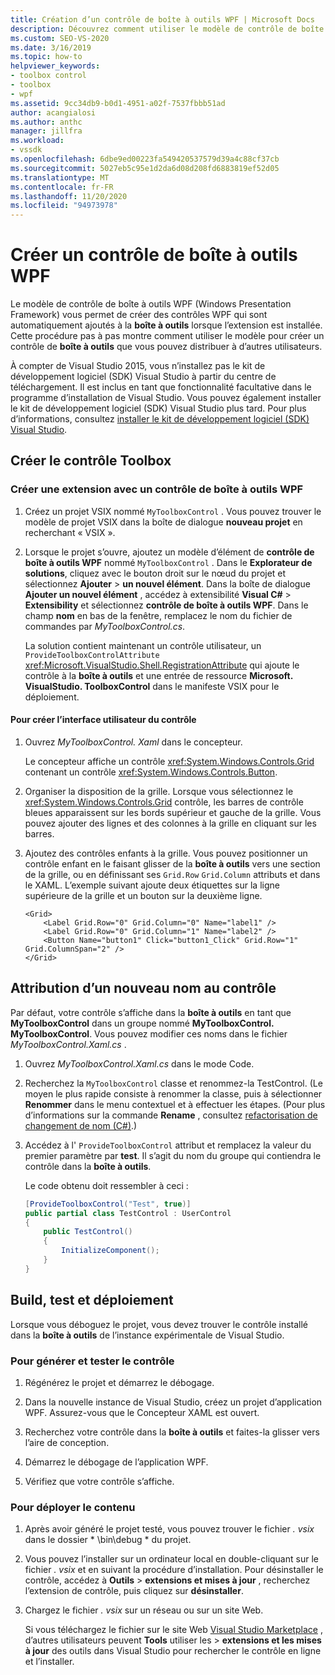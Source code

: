 ```yaml
---
title: Création d’un contrôle de boîte à outils WPF | Microsoft Docs
description: Découvrez comment utiliser le modèle de contrôle de boîte à outils WPF pour créer un contrôle de boîte à outils que vous pouvez distribuer à d’autres utilisateurs.
ms.custom: SEO-VS-2020
ms.date: 3/16/2019
ms.topic: how-to
helpviewer_keywords:
- toolbox control
- toolbox
- wpf
ms.assetid: 9cc34db9-b0d1-4951-a02f-7537fbbb51ad
author: acangialosi
ms.author: anthc
manager: jillfra
ms.workload:
- vssdk
ms.openlocfilehash: 6dbe9ed00223fa549420537579d39a4c88cf37cb
ms.sourcegitcommit: 5027eb5c95e1d2da6d08d208fd6883819ef52d05
ms.translationtype: MT
ms.contentlocale: fr-FR
ms.lasthandoff: 11/20/2020
ms.locfileid: "94973978"
---
```

# <a name="create-a-wpf-toolbox-control"></a>Créer un contrôle de boîte à outils WPF

Le modèle de contrôle de boîte à outils WPF (Windows Presentation Framework) vous permet de créer des contrôles WPF qui sont automatiquement ajoutés à la **boîte à outils** lorsque l’extension est installée. Cette procédure pas à pas montre comment utiliser le modèle pour créer un contrôle de **boîte à outils** que vous pouvez distribuer à d’autres utilisateurs.

À compter de Visual Studio 2015, vous n’installez pas le kit de développement logiciel (SDK) Visual Studio à partir du centre de téléchargement. Il est inclus en tant que fonctionnalité facultative dans le programme d’installation de Visual Studio. Vous pouvez également installer le kit de développement logiciel (SDK) Visual Studio plus tard. Pour plus d’informations, consultez [installer le kit de développement logiciel (SDK) Visual Studio](../extensibility/installing-the-visual-studio-sdk.md).

## <a name="create-the-toolbox-control"></a>Créer le contrôle Toolbox

### <a name="create-an-extension-with-a-wpf-toolbox-control"></a>Créer une extension avec un contrôle de boîte à outils WPF

1. Créez un projet VSIX nommé `MyToolboxControl` . Vous pouvez trouver le modèle de projet VSIX dans la boîte de dialogue **nouveau projet** en recherchant « VSIX ».

2. Lorsque le projet s’ouvre, ajoutez un modèle d’élément de **contrôle de boîte à outils WPF** nommé `MyToolboxControl` . Dans le **Explorateur de solutions**, cliquez avec le bouton droit sur le nœud du projet et sélectionnez **Ajouter**  >  **un nouvel élément**. Dans la boîte de dialogue **Ajouter un nouvel élément** , accédez à extensibilité **Visual C#**  >  **Extensibility** et sélectionnez **contrôle de boîte à outils WPF**. Dans le champ **nom** en bas de la fenêtre, remplacez le nom du fichier de commandes par *MyToolboxControl.cs*.

    La solution contient maintenant un contrôle utilisateur, un `ProvideToolboxControlAttribute` <xref:Microsoft.VisualStudio.Shell.RegistrationAttribute> qui ajoute le contrôle à la **boîte à outils** et une entrée de ressource **Microsoft. VisualStudio. ToolboxControl** dans le manifeste VSIX pour le déploiement.

#### <a name="to-create-the-control-ui"></a>Pour créer l’interface utilisateur du contrôle

1. Ouvrez *MyToolboxControl. Xaml* dans le concepteur.

    Le concepteur affiche un contrôle <xref:System.Windows.Controls.Grid> contenant un contrôle <xref:System.Windows.Controls.Button>.

2. Organiser la disposition de la grille. Lorsque vous sélectionnez le <xref:System.Windows.Controls.Grid> contrôle, les barres de contrôle bleues apparaissent sur les bords supérieur et gauche de la grille. Vous pouvez ajouter des lignes et des colonnes à la grille en cliquant sur les barres.

3. Ajoutez des contrôles enfants à la grille. Vous pouvez positionner un contrôle enfant en le faisant glisser de la **boîte à outils** vers une section de la grille, ou en définissant ses `Grid.Row` `Grid.Column` attributs et dans le XAML. L’exemple suivant ajoute deux étiquettes sur la ligne supérieure de la grille et un bouton sur la deuxième ligne.

    ```xaml
    <Grid>
        <Label Grid.Row="0" Grid.Column="0" Name="label1" />
        <Label Grid.Row="0" Grid.Column="1" Name="label2" />
        <Button Name="button1" Click="button1_Click" Grid.Row="1" Grid.ColumnSpan="2" />
    </Grid>
    ```

## <a name="renaming-the-control"></a>Attribution d’un nouveau nom au contrôle

 Par défaut, votre contrôle s’affiche dans la **boîte à outils** en tant que **MyToolboxControl** dans un groupe nommé **MyToolboxControl. MyToolboxControl**. Vous pouvez modifier ces noms dans le fichier *MyToolboxControl.Xaml.cs* .

1. Ouvrez *MyToolboxControl.Xaml.cs* dans le mode Code.

2. Recherchez la `MyToolboxControl` classe et renommez-la TestControl. (Le moyen le plus rapide consiste à renommer la classe, puis à sélectionner **Renommer** dans le menu contextuel et à effectuer les étapes. (Pour plus d’informations sur la commande **Rename** , consultez [refactorisation de changement de nom (C#)](../ide/reference/rename.md).)

3. Accédez à l' `ProvideToolboxControl` attribut et remplacez la valeur du premier paramètre par **test**. Il s’agit du nom du groupe qui contiendra le contrôle dans la **boîte à outils**.

    Le code obtenu doit ressembler à ceci :

    ```csharp
    [ProvideToolboxControl("Test", true)]
    public partial class TestControl : UserControl
    {
        public TestControl()
        {
            InitializeComponent();
        }
    }
    ```

## <a name="build-test-and-deployment"></a>Build, test et déploiement

 Lorsque vous déboguez le projet, vous devez trouver le contrôle installé dans la **boîte à outils** de l’instance expérimentale de Visual Studio.

### <a name="to-build-and-test-the-control"></a>Pour générer et tester le contrôle

1. Régénérez le projet et démarrez le débogage.

2. Dans la nouvelle instance de Visual Studio, créez un projet d’application WPF. Assurez-vous que le Concepteur XAML est ouvert.

3. Recherchez votre contrôle dans la **boîte à outils** et faites-la glisser vers l’aire de conception.

4. Démarrez le débogage de l’application WPF.

5. Vérifiez que votre contrôle s’affiche.

### <a name="to-deploy-the-control"></a>Pour déployer le contenu

1. Après avoir généré le projet testé, vous pouvez trouver le fichier *. vsix* dans le dossier * \bin\debug \* du projet.

2. Vous pouvez l’installer sur un ordinateur local en double-cliquant sur le fichier *. vsix* et en suivant la procédure d’installation. Pour désinstaller le contrôle, accédez à **Outils**  >  **extensions et mises à jour** , recherchez l’extension de contrôle, puis cliquez sur **désinstaller**.

3. Chargez le fichier *. vsix* sur un réseau ou sur un site Web.

    Si vous téléchargez le fichier sur le site Web [Visual Studio Marketplace](https://marketplace.visualstudio.com/) , d’autres utilisateurs peuvent **Tools** utiliser les  >  **extensions et les mises à jour** des outils dans Visual Studio pour rechercher le contrôle en ligne et l’installer.
